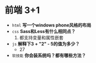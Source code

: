 # 前端 3+1
- `html`  **写一个windows phone风格的布局**
- `css`  **Sass和Less有什么相同点？**
  1. 都支持变量和属性嵌套
- `js`  **解释下3 + "2" - 5的值为多少？**
  - 27
- `软技能`  **你会装系统吗？都有哪些方法？**